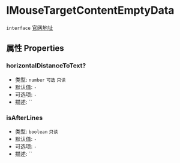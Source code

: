 # IMouseTargetContentEmptyData
`interface` [官网地址](https://microsoft.github.io/monaco-editor/docs.html#interfaces/editor.IMouseTargetContentEmptyData.html)

## 属性 Properties

### horizontalDistanceToText?
+ 类型: `number`  `可选` `只读` 
+ 默认值: `-`
+ 可选项: `-`
+ 描述: ``

### isAfterLines
+ 类型: `boolean`  `只读` 
+ 默认值: `-`
+ 可选项: `-`
+ 描述: ``
